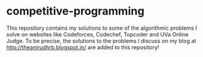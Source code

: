 competitive-programming
=======================

This repository contains my solutions to some of the algorithmic problems I solve on websites like Codeforces, Codechef,
Topcoder and UVa Online Judge. To be precise, the solutions to the problems I discuss on my blog at 
http://theanirudhrb.blogspot.in/ are added to this repository!
